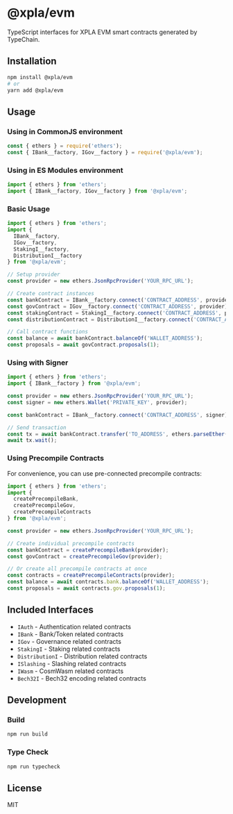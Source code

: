 # @xpla/evm

TypeScript interfaces for XPLA EVM smart contracts generated by TypeChain.

## Installation

```bash
npm install @xpla/evm
# or
yarn add @xpla/evm
```

## Usage

### Using in CommonJS environment

```typescript
const { ethers } = require('ethers');
const { IBank__factory, IGov__factory } = require('@xpla/evm');
```

### Using in ES Modules environment

```typescript
import { ethers } from 'ethers';
import { IBank__factory, IGov__factory } from '@xpla/evm';
```

### Basic Usage

```typescript
import { ethers } from 'ethers';
import { 
  IBank__factory, 
  IGov__factory, 
  StakingI__factory,
  DistributionI__factory 
} from '@xpla/evm';

// Setup provider
const provider = new ethers.JsonRpcProvider('YOUR_RPC_URL');

// Create contract instances
const bankContract = IBank__factory.connect('CONTRACT_ADDRESS', provider);
const govContract = IGov__factory.connect('CONTRACT_ADDRESS', provider);
const stakingContract = StakingI__factory.connect('CONTRACT_ADDRESS', provider);
const distributionContract = DistributionI__factory.connect('CONTRACT_ADDRESS', provider);

// Call contract functions
const balance = await bankContract.balanceOf('WALLET_ADDRESS');
const proposals = await govContract.proposals(1);
```

### Using with Signer

```typescript
import { ethers } from 'ethers';
import { IBank__factory } from '@xpla/evm';

const provider = new ethers.JsonRpcProvider('YOUR_RPC_URL');
const signer = new ethers.Wallet('PRIVATE_KEY', provider);

const bankContract = IBank__factory.connect('CONTRACT_ADDRESS', signer);

// Send transaction
const tx = await bankContract.transfer('TO_ADDRESS', ethers.parseEther('1.0'));
await tx.wait();
```

### Using Precompile Contracts

For convenience, you can use pre-connected precompile contracts:

```typescript
import { ethers } from 'ethers';
import { 
  createPrecompileBank, 
  createPrecompileGov, 
  createPrecompileContracts 
} from '@xpla/evm';

const provider = new ethers.JsonRpcProvider('YOUR_RPC_URL');

// Create individual precompile contracts
const bankContract = createPrecompileBank(provider);
const govContract = createPrecompileGov(provider);

// Or create all precompile contracts at once
const contracts = createPrecompileContracts(provider);
const balance = await contracts.bank.balanceOf('WALLET_ADDRESS');
const proposals = await contracts.gov.proposals(1);
```

## Included Interfaces

- `IAuth` - Authentication related contracts
- `IBank` - Bank/Token related contracts
- `IGov` - Governance related contracts
- `StakingI` - Staking related contracts
- `DistributionI` - Distribution related contracts
- `ISlashing` - Slashing related contracts
- `IWasm` - CosmWasm related contracts
- `Bech32I` - Bech32 encoding related contracts

## Development

### Build

```bash
npm run build
```

### Type Check

```bash
npm run typecheck
```

## License

MIT
